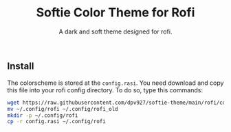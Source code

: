 <h1 class="title" align="center">
  Softie Color Theme for Rofi
  <br>
</h1>

<div class="description" align="center">
  <p>A dark and soft theme designed for rofi.</p>
</div>
<br>

## Install
The colorscheme is stored at the `config.rasi`. You need download and copy this file into your rofi config directory. To do so, type this commands:

```bash
wget https://raw.githubusercontent.com/dpv927/softie-theme/main/rofi/config.rasi
mv ~/.config/rofi ~/.config/rofi_old
mkdir -p ~/.config/rofi
cp -r config.rasi ~/.config/rofi
```
